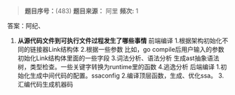 > **题目序号：**(483)
> **题目来源：** 阿里
> **频次:** 1

答案：阿纪、

1. **从源代码文件到可执行文件过程发生了哪些事情**
   前端编译
       1.根据架构初始化不同的链接器Link结构体
       2.根据一些参数 比如，go compile后用户输入的参数初始化Link结构体里面的一些字段
       3.词法分析、语法分析 生成ast抽象语法树，类型检查。一些关键字转换为runtime里的函数
       4.逃逸分析
   后端编译
       1.初始化生成中间代码的配置。ssaconfig
       2.编译顶层函数，生成、优化ssa。
       3.汇编代码生成机器码